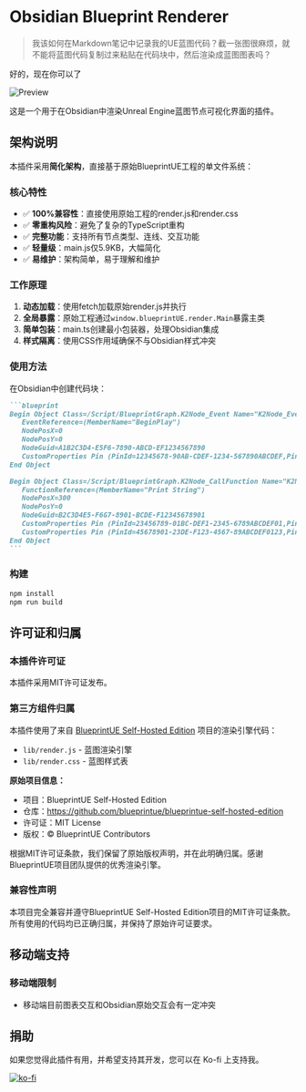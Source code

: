 # Obsidian Blueprint Renderer

> 我该如何在Markdown笔记中记录我的UE蓝图代码？截一张图很麻烦，就不能将蓝图代码复制过来粘贴在代码块中，然后渲染成蓝图图表吗？

好的，现在你可以了

![Preview](https://raw.githubusercontent.com/goderyu/obsidian-blueprint-renderer/refs/heads/main/resources/preview.gif)

这是一个用于在Obsidian中渲染Unreal Engine蓝图节点可视化界面的插件。

## 架构说明

本插件采用**简化架构**，直接基于原始BlueprintUE工程的单文件系统：


### 核心特性

- ✅ **100%兼容性**：直接使用原始工程的render.js和render.css
- ✅ **零重构风险**：避免了复杂的TypeScript重构
- ✅ **完整功能**：支持所有节点类型、连线、交互功能
- ✅ **轻量级**：main.js仅5.9KB，大幅简化
- ✅ **易维护**：架构简单，易于理解和维护

### 工作原理

1. **动态加载**：使用fetch加载原始render.js并执行
2. **全局暴露**：原始工程通过`window.blueprintUE.render.Main`暴露主类
3. **简单包装**：main.ts创建最小包装器，处理Obsidian集成
4. **样式隔离**：使用CSS作用域确保不与Obsidian样式冲突

### 使用方法

在Obsidian中创建代码块：

````markdown
```blueprint
Begin Object Class=/Script/BlueprintGraph.K2Node_Event Name="K2Node_Event_0"
   EventReference=(MemberName="BeginPlay")
   NodePosX=0
   NodePosY=0
   NodeGuid=A1B2C3D4-E5F6-7890-ABCD-EF1234567890
   CustomProperties Pin (PinId=12345678-90AB-CDEF-1234-567890ABCDEF,PinName="exec",Direction="EGPD_Output",PinType.PinCategory="exec")
End Object

Begin Object Class=/Script/BlueprintGraph.K2Node_CallFunction Name="K2Node_CallFunction_0"
   FunctionReference=(MemberName="Print String")
   NodePosX=300
   NodePosY=0
   NodeGuid=B2C3D4E5-F6G7-8901-BCDE-F12345678901
   CustomProperties Pin (PinId=23456789-01BC-DEF1-2345-6789ABCDEF01,PinName="exec",Direction="EGPD_Input",PinType.PinCategory="exec",LinkedTo=(K2Node_Event_0 12345678-90AB-CDEF-1234-567890ABCDEF,))
   CustomProperties Pin (PinId=45678901-23DE-F123-4567-89ABCDEF0123,PinName="In String",Direction="EGPD_Input",PinType.PinCategory="string",DefaultValue="Hello World!")
End Object
```
````

### 构建

```bash
npm install
npm run build
```

## 许可证和归属

### 本插件许可证
本插件采用MIT许可证发布。

### 第三方组件归属
本插件使用了来自 [BlueprintUE Self-Hosted Edition](https://github.com/blueprintue/blueprintue-self-hosted-edition) 项目的渲染引擎代码：

- `lib/render.js` - 蓝图渲染引擎
- `lib/render.css` - 蓝图样式表

**原始项目信息：**
- 项目：BlueprintUE Self-Hosted Edition
- 仓库：https://github.com/blueprintue/blueprintue-self-hosted-edition
- 许可证：MIT License
- 版权：© BlueprintUE Contributors

根据MIT许可证条款，我们保留了原始版权声明，并在此明确归属。感谢BlueprintUE项目团队提供的优秀渲染引擎。

### 兼容性声明

本项目完全兼容并遵守BlueprintUE Self-Hosted Edition项目的MIT许可证条款。所有使用的代码均已正确归属，并保持了原始许可证要求。 

## 移动端支持

### 移动端限制

- 移动端目前图表交互和Obsidian原始交互会有一定冲突


## 捐助

如果您觉得此插件有用，并希望支持其开发，您可以在 Ko-fi 上支持我。

[![ko-fi](https://ko-fi.com/img/githubbutton_sm.svg)](https://ko-fi.com/goderyu)